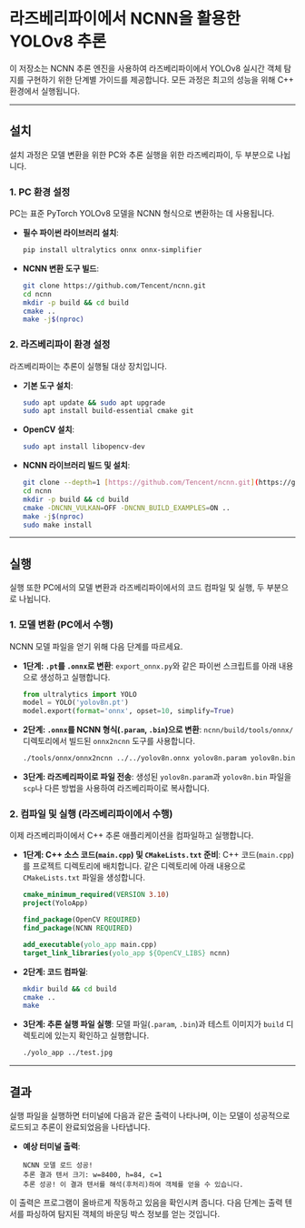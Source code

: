 # 라즈베리파이에서 NCNN을 활용한 YOLOv8 추론



이 저장소는 NCNN 추론 엔진을 사용하여 라즈베리파이에서 YOLOv8 실시간 객체 탐지를 구현하기 위한 단계별 가이드를 제공합니다. 모든 과정은 최고의 성능을 위해 C++ 환경에서 실행됩니다.

---
##  설치

설치 과정은 모델 변환을 위한 PC와 추론 실행을 위한 라즈베리파이, 두 부분으로 나뉩니다.

### **1. PC 환경 설정**

PC는 표준 PyTorch YOLOv8 모델을 NCNN 형식으로 변환하는 데 사용됩니다.

* **필수 파이썬 라이브러리 설치**:
    ```bash
    pip install ultralytics onnx onnx-simplifier
    ```

* **NCNN 변환 도구 빌드**:
    ```bash
    git clone https://github.com/Tencent/ncnn.git
    cd ncnn
    mkdir -p build && cd build
    cmake ..
    make -j$(nproc)
    ```

### **2. 라즈베리파이 환경 설정**

라즈베리파이는 추론이 실행될 대상 장치입니다.

* **기본 도구 설치**:
    ```bash
    sudo apt update && sudo apt upgrade
    sudo apt install build-essential cmake git
    ```

* **OpenCV 설치**:
    ```bash
    sudo apt install libopencv-dev
    ```

* **NCNN 라이브러리 빌드 및 설치**:
    ```bash
    git clone --depth=1 [https://github.com/Tencent/ncnn.git](https://github.com/Tencent/ncnn.git)
    cd ncnn
    mkdir -p build && cd build
    cmake -DNCNN_VULKAN=OFF -DNCNN_BUILD_EXAMPLES=ON ..
    make -j$(nproc)
    sudo make install
    ```

---
## 실행

실행 또한 PC에서의 모델 변환과 라즈베리파이에서의 코드 컴파일 및 실행, 두 부분으로 나뉩니다.

### **1. 모델 변환 (PC에서 수행)**

NCNN 모델 파일을 얻기 위해 다음 단계를 따르세요.

* **1단계: `.pt`를 `.onnx`로 변환**:
    `export_onnx.py`와 같은 파이썬 스크립트를 아래 내용으로 생성하고 실행합니다.
    ```python
    from ultralytics import YOLO
    model = YOLO('yolov8n.pt')
    model.export(format='onnx', opset=10, simplify=True)
    ```

* **2단계: `.onnx`를 NCNN 형식(`.param`, `.bin`)으로 변환**:
    `ncnn/build/tools/onnx/` 디렉토리에서 빌드된 `onnx2ncnn` 도구를 사용합니다.
    ```bash
    ./tools/onnx/onnx2ncnn ../../yolov8n.onnx yolov8n.param yolov8n.bin
    ```

* **3단계: 라즈베리파이로 파일 전송**:
    생성된 `yolov8n.param`과 `yolov8n.bin` 파일을 `scp`나 다른 방법을 사용하여 라즈베리파이로 복사합니다.

### **2. 컴파일 및 실행 (라즈베리파이에서 수행)**

이제 라즈베리파이에서 C++ 추론 애플리케이션을 컴파일하고 실행합니다.

* **1단계: C++ 소스 코드(`main.cpp`) 및 `CMakeLists.txt` 준비**:
    C++ 코드(`main.cpp`)를 프로젝트 디렉토리에 배치합니다. 같은 디렉토리에 아래 내용으로 `CMakeLists.txt` 파일을 생성합니다.
    ```cmake
    cmake_minimum_required(VERSION 3.10)
    project(YoloApp)
    
    find_package(OpenCV REQUIRED)
    find_package(NCNN REQUIRED)
    
    add_executable(yolo_app main.cpp)
    target_link_libraries(yolo_app ${OpenCV_LIBS} ncnn)
    ```

* **2단계: 코드 컴파일**:
    ```bash
    mkdir build && cd build
    cmake ..
    make
    ```

* **3단계: 추론 실행 파일 실행**:
    모델 파일(`.param`, `.bin`)과 테스트 이미지가 `build` 디렉토리에 있는지 확인하고 실행합니다.
    ```bash
    ./yolo_app ../test.jpg
    ```

---
## 결과

실행 파일을 실행하면 터미널에 다음과 같은 출력이 나타나며, 이는 모델이 성공적으로 로드되고 추론이 완료되었음을 나타냅니다.

* **예상 터미널 출력**:
    ```
    NCNN 모델 로드 성공!
    추론 결과 텐서 크기: w=8400, h=84, c=1
    추론 성공! 이 결과 텐서를 해석(후처리)하여 객체를 얻을 수 있습니다.
    ```
이 출력은 프로그램이 올바르게 작동하고 있음을 확인시켜 줍니다. 다음 단계는 출력 텐서를 파싱하여 탐지된 객체의 바운딩 박스 정보를 얻는 것입니다.
